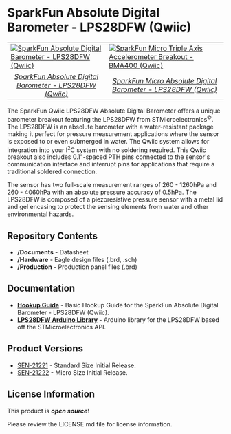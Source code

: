 SparkFun Absolute Digital Barometer - LPS28DFW (Qwiic)
======================================================

<table class="table table-striped table-bordered"?
  <tr align="center">
    <td><a href="https://www.sparkfun.com/products/21221"><img src="https://cdn.sparkfun.com/assets/parts/2/0/9/7/7/21221_SEN-_Barometer-_01.jpg" alt="SparkFun Absolute Digital Barometer - LPS28DFW (Qwiic)"></a></td>
    <td><a href="https://www.sparkfun.com/products/21222"><img src="https://cdn.sparkfun.com/r/600-600/assets/parts/2/0/9/7/8/21222_SEN-_Mirco_Barometer-_01.jpg" alt="SparkFun Micro Triple Axis Accelerometer Breakout - BMA400 (Qwiic)"></a></td>
  </tr>
  <tr align="center">
    <td><a href="https://www.sparkfun.com/products/21221"><i>SparkFun Absolute Digital Barometer - LPS28DFW (Qwiic)</i></a></td>
    <td><a href="https://www.sparkfun.com/products/21222"><i>SparkFun Micro Absolute Digital Barometer - LPS28DFW (Qwiic)</i></a></td>
  </tr>
</table>

The SparkFun Qwiic LPS28DFW Absolute Digital Barometer offers a unique barometer breakout featuring the LPS28DFW from STMicroelectronics<sup>&copy;</sup>. The LPS28DFW is an absolute barometer with a water-resistant package making it perfect for pressure measurement applications where the sensor is exposed to or even submerged in water. The Qwiic system allows for integration into your I<sup>2</sup>C system with no soldering required. This Qwiic breakout also includes 0.1"-spaced PTH pins connected to the sensor's communication interface and interrupt pins for applications that require a traditional soldered connection.

The sensor has two full-scale measurement ranges of 260 - 1260hPa and 260 - 4060hPa with an absolute pressure accuracy of 0.5hPa. The LPS28DFW is composed of a piezoresistive pressure sensor with a metal lid and gel encasing to protect the sensing elements from water and other environmental hazards.

Repository Contents
-------------------
* **/Documents** - Datasheet
* **/Hardware** - Eagle design files (.brd, .sch)
* **/Production** - Production panel files (.brd)

Documentation
-------------
* **[Hookup Guide](https://learn.sparkfun.com/tutorials/sparkfun-absolute-digital-barometer---lps28dfw-qwiic-hookup-guide)** - Basic Hookup Guide for the SparkFun Absolute Digital Barometer - LPS28DFW (Qwiic). 
* **[LPS28DFW Arduino Library](https://github.com/sparkfun/SparkFun_LPS28DFW_Arduino_Library)** - Arduino library for the LPS28DFW based off the STMicroelectronics API.

Product Versions
----------------
* [SEN-21221](https://www.sparkfun.com/products/21208) - Standard Size Initial Release.
* [SEN-21222](https://www.sparkfun.com/products/21207) - Micro Size Initial Release.

License Information
-------------------

This product is _**open source**_! 

Please review the LICENSE.md file for license information. 
